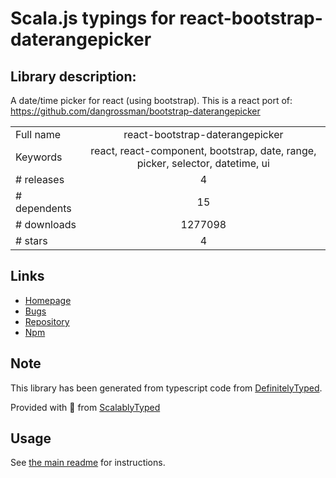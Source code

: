 
# Scala.js typings for react-bootstrap-daterangepicker


## Library description:
A date/time picker for react (using bootstrap). This is a react port of: https://github.com/dangrossman/bootstrap-daterangepicker

|                    |                 |
| ------------------ | :-------------: |
| Full name          | react-bootstrap-daterangepicker |
| Keywords           | react, react-component, bootstrap, date, range, picker, selector, datetime, ui |
| # releases         | 4 |
| # dependents       | 15 |
| # downloads        | 1277098 |
| # stars            | 4 |

## Links
- [Homepage](https://github.com/skratchdot/react-bootstrap-daterangepicker/)
- [Bugs](https://github.com/skratchdot/react-bootstrap-daterangepicker/issues)
- [Repository](https://github.com/skratchdot/react-bootstrap-daterangepicker)
- [Npm](https://www.npmjs.com/package/react-bootstrap-daterangepicker)
    


## Note
This library has been generated from typescript code from [DefinitelyTyped](https://definitelytyped.org).

Provided with :purple_heart: from [ScalablyTyped](https://github.com/oyvindberg/ScalablyTyped)

## Usage
See [the main readme](../../readme.md) for instructions.


